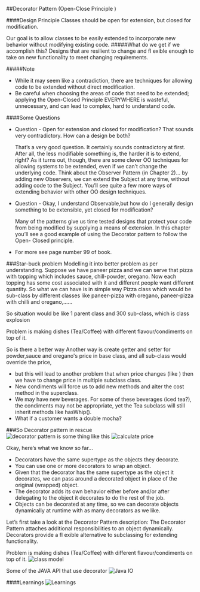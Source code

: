 ##Decorator Pattern (Open-Close Principle )

####Design Principle
Classes should be open for extension, but closed for modification.

Our goal is to allow classes to be easily extended to incorporate new behavior without modifying existing code.
#####What do we get if we accomplish this? 
Designs that are resilient to change and fl exible enough to take on new functionality to meet changing requirements.

#####Note
- While it may seem like a contradiction, there are techniques for allowing code to be extended without direct modification.
- Be careful when choosing the areas of code that need to be extended; applying the Open-Closed Principle EVERYWHERE is wasteful, unnecessary, and can lead to complex, hard to understand code.


####Some Questions
- Question - Open for extension and closed for modification? That sounds very contradictory. How can a design be both?
    
    That’s a very good question. It
    certainly sounds contradictory at first.
    After all, the less modifiable something
    is, the harder it is to extend, right?
    As it turns out, though, there are some
    clever OO techniques for allowing
    systems to be extended, even if we can’t
    change the underlying code. Think
    about the Observer Pattern (in Chapter
    2)... by adding new Observers, we can
    extend the Subject at any time, without
    adding code to the Subject. You’ll see
    quite a few more ways of extending
    behavior with other OO design
    techniques.
    
- Question - Okay, I understand Observable,but how do I generally design something to be extensible, yet closed for modification?
    
    Many of the patterns give us
    time tested designs that protect your
    code from being modified by supplying
    a means of extension. In this chapter
    you’ll see a good example of using the
    Decorator pattern to follow the Open-
    Closed principle.
  
- For more see page number 99 of book.

###Star-buck problem
Modelling it into better problem as per understanding.
Suppose we have paneer pizza and we can serve that pizza with topping which includes sauce, chill-powder, oregano. Now each topping has some cost associated with it and different people want 
different quantity. So what we can have is in simple way
Pizza class which would be sub-class by different classes like paneer-pizza with oregano, paneer-pizza with chilli and oregano,......

So situation would be like 1 parent class and 300 sub-class, which is class explosion

Problem is making dishes (Tea/Coffee) with different flavour/condiments on top of it.

So is there a better way
Another way is create getter and setter for powder,sauce and oregano's price in base class, and all sub-class would override the price, 
- but this will lead to another problem that when price changes (like ) then we have to change price in multiple subclass class.
- New condiments will force us to add new methods and alter the cost method in the superclass.
- We may have new beverages. For some of these beverages (iced tea?), the condiments may not be appropriate, yet the Tea subclass will still inherit methods like hasWhip().
- What if a customer wants a double mocha?


###So Decorator pattern in rescue
![decorator pattern is some thing like this](../images/ch3a.png)
![calculate price](../images/ch3b.png)


Okay, here’s what we know so far...
- Decorators have the same supertype as the objects they decorate.
- You can use one or more decorators to wrap an object.
- Given that the decorator has the same supertype as the object it decorates, we can pass around a decorated object in place of the original (wrapped) object.
- The decorator adds its own behavior either before and/or after delegating to the object it decorates to do the rest of the job.
- Objects can be decorated at any time, so we can decorate objects dynamically at runtime with as many decorators as we like.

Let’s first take a look at the Decorator Pattern description:
The Decorator Pattern attaches additional responsibilities to an object dynamically. Decorators provide a fl exible alternative to subclassing for extending functionality.

Problem is making dishes (Tea/Coffee) with different flavour/condiments on top of it.
![class model](../images/ch3c.png)

Some of the JAVA API that use decorator
![Java IO](../images/ch3d.png)


####Learnings
![Learnings](../images/ch3e.png)
